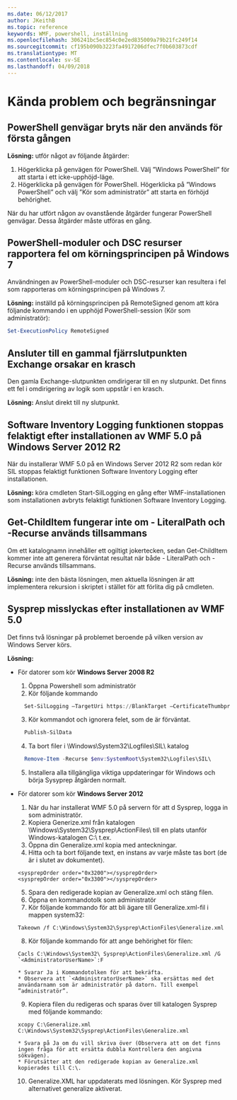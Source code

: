 ```yaml
---
ms.date: 06/12/2017
author: JKeithB
ms.topic: reference
keywords: WMF, powershell, inställning
ms.openlocfilehash: 306241bc5ec854c0e2ed835009a79b21fc249f14
ms.sourcegitcommit: cf195b090b3223fa4917206dfec7f0b603873cdf
ms.translationtype: MT
ms.contentlocale: sv-SE
ms.lasthandoff: 04/09/2018
---
```

# <a name="known-issues-and-limitations"></a>Kända problem och begränsningar

<a name="powershell-shortcuts-are-broken-when-used-for-the-first-time"></a>PowerShell genvägar bryts när den används för första gången
------------------------------------------------------------

**Lösning:** utför något av följande åtgärder:

1.  Högerklicka på genvägen för PowerShell. Välj ”Windows PowerShell” för att starta i ett icke-upphöjd-läge.
2.  Högerklicka på genvägen för PowerShell. Högerklicka på ”Windows PowerShell” och välj ”Kör som administratör” att starta en förhöjd behörighet.

När du har utfört någon av ovanstående åtgärder fungerar PowerShell genvägar. Dessa åtgärder måste utföras en gång.


<a name="powershell-modules-and-dsc-resources-report-errors-about-executionpolicy-on-windows-7"></a>PowerShell-moduler och DSC resurser rapportera fel om körningsprincipen på Windows 7
-------------------------------------------------------------------------------------
Användningen av PowerShell-moduler och DSC-resurser kan resultera i fel som rapporteras om körningsprincipen på Windows 7.

**Lösning:** inställd på körningsprincipen på RemoteSigned genom att köra följande kommando i en upphöjd PowerShell-session (Kör som administratör):

```powershell
Set-ExecutionPolicy RemoteSigned
```

<a name="connecting-to-an-old-remote-exchange-endpoint-causes-a-crash"></a>Ansluter till en gammal fjärrslutpunkten Exchange orsakar en krasch
------------------------------------------------------------

Den gamla Exchange-slutpunkten omdirigerar till en ny slutpunkt. Det finns ett fel i omdirigering av logik som uppstår i en krasch.

**Lösning:** Anslut direkt till ny slutpunkt.


<a name="software-inventory-logging-feature-is-erroneously-stopped-after-wmf-50-installation-on-windows-server-2012-r2"></a>Software Inventory Logging funktionen stoppas felaktigt efter installationen av WMF 5.0 på Windows Server 2012 R2
-------------------------------------------------------------------------------------------------------------

När du installerar WMF 5.0 på en Windows Server 2012 R2 som redan kör SIL stoppas felaktigt funktionen Software Inventory Logging efter installationen.

**Lösning:** köra cmdleten Start-SilLogging en gång efter WMF-installationen som installationen avbryts felaktigt funktionen Software Inventory Logging.

<a name="get-childitem-does-not-work-if--literalpath-and--recurse-are-used-together"></a>Get-ChildItem fungerar inte om - LiteralPath och -Recurse används tillsammans
--------------------------------------------------------------------------

Om ett katalognamn innehåller ett ogiltigt jokertecken, sedan Get-ChildItem kommer inte att generera förväntat resultat när både - LiteralPath och -Recurse används tillsammans.

**Lösning:** inte den bästa lösningen, men aktuella lösningen är att implementera rekursion i skriptet i stället för att förlita dig på cmdleten.


<a name="sysprep-fails-after-wmf-50-installation"></a>Sysprep misslyckas efter installationen av WMF 5.0
----------------------------------------

Det finns två lösningar på problemet beroende på vilken version av Windows Server körs.

**Lösning:**
- För datorer som kör **Windows Server 2008 R2**
  1. Öppna Powershell som administratör
  2. Kör följande kommando

  ```powershell
    Set-SilLogging –TargetUri https://BlankTarget –CertificateThumbprint 0123456789
  ```
  3. Kör kommandot och ignorera felet, som de är förväntat.

  ```powershell
    Publish-SilData
   ```
  4. Ta bort filer i \Windows\System32\Logfiles\SIL\ katalog

  ```powershell
    Remove-Item -Recurse $env:SystemRoot\System32\Logfiles\SIL\
  ```
  5. Installera alla tillgängliga viktiga uppdateringar för Windows och börja Sysyprep åtgärden normalt.

- För datorer som kör **Windows Server 2012**
  1.    När du har installerat WMF 5.0 på servern för att d Sysprep, logga in som administratör.
  2.    Kopiera Generize.xml från katalogen \Windows\System32\Sysprep\ActionFiles\ till en plats utanför Windows-katalogen C:\ t.ex.
  3.    Öppna din Generalize.xml kopia med anteckningar.
  4.    Hitta och ta bort följande text, en instans av varje måste tas bort (de är i slutet av dokumentet).

    ```
    <sysprepOrder order="0x3200"></sysprepOrder>
    <sysprepOrder order="0x3300"></sysprepOrder>
    ```

  5.    Spara den redigerade kopian av Generalize.xml och stäng filen.
  6.    Öppna en kommandotolk som administratör
  7.    Kör följande kommando för att bli ägare till Generalize.xml-fil i mappen system32:

    ```
    Takeown /f C:\Windows\System32\Sysprep\ActionFiles\Generalize.xml
    ```

  8.    Kör följande kommando för att ange behörighet för filen:

    ```
    Cacls C:\Windows\System32\ Sysprep\ActionFiles\Generalize.xml /G `<AdministratorUserName>`:F
    ```
      * Svarar Ja i Kommandotolken för att bekräfta.
      * Observera att `<AdministratorUserName>` ska ersättas med det användarnamn som är administratör på datorn. Till exempel ”administratör”.

  9.    Kopiera filen du redigeras och sparas över till katalogen Sysprep med följande kommando:

    ```
    xcopy C:\Generalize.xml C:\Windows\System32\Sysprep\ActionFiles\Generalize.xml
    ```
      * Svara på Ja om du vill skriva över (Observera att om det finns ingen fråga för att ersätta dubbla Kontrollera den angivna sökvägen).
      * Förutsätter att den redigerade kopian av Generalize.xml kopierades till C:\.

  10.   Generalize.XML har uppdaterats med lösningen. Kör Sysprep med alternativet generalize aktiverat.